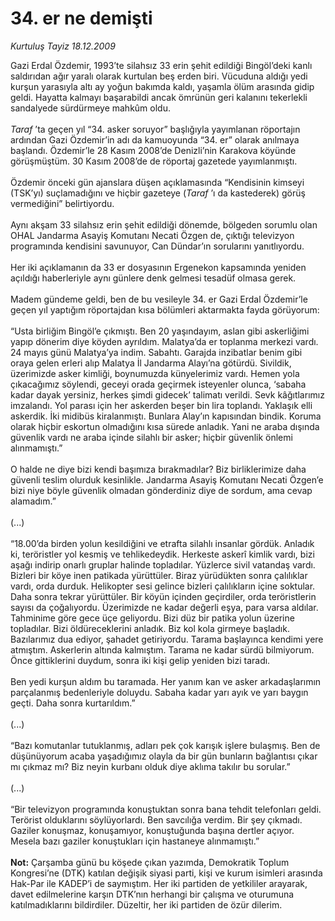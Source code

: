 # 34. er ne demişti

*Kurtuluş Tayiz 18.12.2009*

<div class="taraf_structure_2col_1zq">
<div class="margen_n">



 <p>Gazi Erdal Özdemir, 1993’te silahsız 33 erin şehit edildiği Bingöl’deki kanlı saldırıdan ağır yaralı olarak kurtulan beş erden biri. Vücuduna aldığı yedi kurşun yarasıyla altı ay yoğun bakımda kaldı, yaşamla ölüm arasında gidip geldi. Hayatta kalmayı başarabildi ancak ömrünün geri kalanını tekerlekli sandalyede sürdürmeye mahkûm oldu. <i><br/><br/>Taraf</i> ’ta geçen yıl “34. asker soruyor” başlığıyla yayımlanan röportajın ardından Gazi Özdemir’in adı da kamuoyunda “34. er” olarak anılmaya başlandı. Özdemir’le 28 Kasım 2008’de Denizli’nin Karakova köyünde görüşmüştüm. 30 Kasım 2008’de de röportaj gazetede yayımlanmıştı. <br/><br/>Özdemir önceki gün ajanslara düşen açıklamasında “Kendisinin kimseyi (TSK’yı) suçlamadığını ve hiçbir gazeteye (<i>Taraf</i> ’ı da kastederek) görüş vermediğini” belirtiyordu. <br/><br/>Aynı akşam 33 silahsız erin şehit edildiği dönemde, bölgeden sorumlu olan OHAL Jandarma Asayiş Komutanı Necati Özgen de, çıktığı televizyon programında kendisini savunuyor, Can Dündar’ın sorularını yanıtlıyordu. <br/><br/>Her iki açıklamanın da 33 er dosyasının Ergenekon kapsamında yeniden açıldığı haberleriyle aynı günlere denk gelmesi tesadüf olmasa gerek. <br/><br/>Madem gündeme geldi, ben de bu vesileyle 34. er Gazi Erdal Özdemir’le geçen yıl yaptığım röportajdan kısa bölümleri aktarmakta fayda görüyorum: <br/><br/>“Usta birliğim Bingöl’e çıkmıştı. Ben 20 yaşındayım, aslan gibi askerliğimi yapıp dönerim diye köyden ayrıldım. Malatya’da er toplanma merkezi vardı. 24 mayıs günü Malatya’ya indim. Sabahtı. Garajda inzibatlar benim gibi oraya gelen erleri alıp Malatya İl Jandarma Alayı’na götürdü. Sivildik, üzerimizde asker kimliği, boynumuzda künyelerimiz vardı. Hemen yola çıkacağımız söylendi, geceyi orada geçirmek isteyenler olunca, ‘sabaha kadar dayak yersiniz, herkes şimdi gidecek’ talimatı verildi. Sevk kâğıtlarımız imzalandı. Yol parası için her askerden beşer bin lira toplandı. Yaklaşık elli askerdik. İki midibüs kiralanmıştı. Bunlara Alay’ın kapısından bindik. Koruma olarak hiçbir eskortun olmadığını kısa sürede anladık. Yani ne araba dışında güvenlik vardı ne araba içinde silahlı bir asker; hiçbir güvenlik önlemi alınmamıştı.” <br/><br/>O halde ne diye bizi kendi başımıza bırakmadılar? Biz birliklerimize daha güvenli teslim olurduk kesinlikle. Jandarma Asayiş Komutanı Necati Özgen’e bizi niye böyle güvenlik olmadan gönderdiniz diye de sordum, ama cevap alamadım.” <br/><br/>(...) <br/><br/>“18.00’da birden yolun kesildiğini ve etrafta silahlı insanlar gördük. Anladık ki, teröristler yol kesmiş ve tehlikedeydik. Herkeste askerî kimlik vardı, bizi aşağı indirip onarlı gruplar halinde topladılar. Yüzlerce sivil vatandaş vardı. Bizleri bir köye inen patikada yürüttüler. Biraz yürüdükten sonra çalılıklar vardı, orda durduk. Helikopter sesi gelince bizleri çalılıkların içine soktular. Daha sonra tekrar yürüttüler. Bir köyün içinden geçirdiler, orda teröristlerin sayısı da çoğalıyordu. Üzerimizde ne kadar değerli eşya, para varsa aldılar. Tahminime göre gece üçe geliyordu. Bizi düz bir patika yolun üzerine topladılar. Bizi öldüreceklerini anladık. Biz kol kola girmeye başladık. Bazılarımız dua ediyor, şahadet getiriyordu. Tarama başlayınca kendimi yere atmıştım. Askerlerin altında kalmıştım. Tarama ne kadar sürdü bilmiyorum. Önce gittiklerini duydum, sonra iki kişi gelip yeniden bizi taradı. <br/><br/>Ben yedi kurşun aldım bu taramada. Her yanım kan ve asker arkadaşlarımın parçalanmış bedenleriyle doluydu. Sabaha kadar yarı ayık ve yarı baygın geçti. Daha sonra kurtarıldım.” <br/><br/>(...) <br/><br/>“Bazı komutanlar tutuklanmış, adları pek çok karışık işlere bulaşmış. Ben de düşünüyorum acaba yaşadığımız olayla da bir gün bunların bağlantısı çıkar mı çıkmaz mı? Biz neyin kurbanı olduk diye aklıma takılır bu sorular.” <br/><br/>(...) <br/><br/>“Bir televizyon programında konuştuktan sonra bana tehdit telefonları geldi. Terörist olduklarını söylüyorlardı. Ben savcılığa verdim. Bir şey çıkmadı. Gaziler konuşmaz, konuşamıyor, konuştuğunda başına dertler açıyor. Mesela bazı gaziler konuştukları için hastaneye alınmamıştı.”<b> <br/><br/>Not:</b> Çarşamba günü bu köşede çıkan yazımda, Demokratik Toplum Kongresi’ne (DTK) katılan değişik siyasi parti, kişi ve kurum isimleri arasında Hak-Par ile KADEP’i de saymıştım. Her iki partiden de yetkililer arayarak, davet edilmelerine karşın DTK’nın herhangi bir çalışma ve oturumuna katılmadıklarını bildirdiler. Düzeltir, her iki partiden de özür dilerim.</p>
<br/>
<br/>
<br/>



<br/>


<div id="taraf_not">
</div>

</div>


</div>
